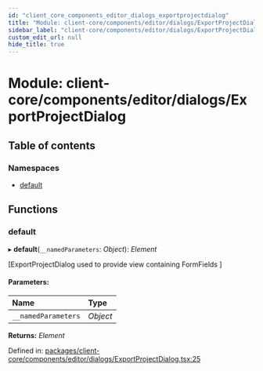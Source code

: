 ```yaml
---
id: "client_core_components_editor_dialogs_exportprojectdialog"
title: "Module: client-core/components/editor/dialogs/ExportProjectDialog"
sidebar_label: "client-core/components/editor/dialogs/ExportProjectDialog"
custom_edit_url: null
hide_title: true
---
```


# Module: client-core/components/editor/dialogs/ExportProjectDialog

## Table of contents

### Namespaces

- [default](client_core_components_editor_dialogs_exportprojectdialog.default.md)

## Functions

### default

▸ **default**(`__namedParameters`: *Object*): *Element*

[ExportProjectDialog used to provide view containing FormFields ]

#### Parameters:

Name | Type |
:------ | :------ |
`__namedParameters` | *Object* |

**Returns:** *Element*

Defined in: [packages/client-core/components/editor/dialogs/ExportProjectDialog.tsx:25](https://github.com/xr3ngine/xr3ngine/blob/5c3dcaef1/packages/client-core/components/editor/dialogs/ExportProjectDialog.tsx#L25)
